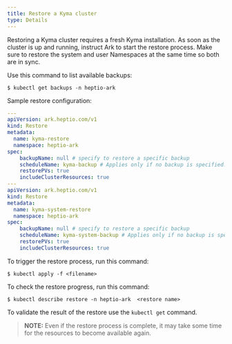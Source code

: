 ```yaml
---
title: Restore a Kyma cluster
type: Details
---
```


Restoring a Kyma cluster requires a fresh Kyma installation. As soon as the cluster is up and running, instruct Ark to start the restore process. Make sure to restore the system and user Namespaces at the same time so both are in sync.

Use this command to list available backups:

``` console
$ kubectl get backups -n heptio-ark
```

Sample restore configuration:

``` yaml
---
apiVersion: ark.heptio.com/v1
kind: Restore
metadata:
  name: kyma-restore
  namespace: heptio-ark
spec:
    backupName: null # specify to restore a specific backup
    scheduleName: kyma-backup # Applies only if no backup is specified.
    restorePVs: true
    includeClusterResources: true
---
apiVersion: ark.heptio.com/v1
kind: Restore
metadata:
  name: kyma-system-restore
  namespace: heptio-ark
spec:
    backupName: null # specify to restore a specific backup
    scheduleName: kyma-system-backup # Applies only if no backup is specified.
    restorePVs: true
    includeClusterResources: true
```

To trigger the restore process, run this command:

``` console
$ kubectl apply -f <filename>
```

To check the restore progress, run this command:

``` console
$ kubectl describe restore -n heptio-ark  <restore name>
```

To validate the result of the restore use the `kubectl get` command.

> **NOTE:** Even if the restore process is complete, it may take some time for the resources to become available again.